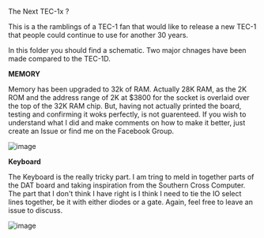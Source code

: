 The Next TEC-1x ?

This is a the ramblings of a TEC-1 fan that would like to release a new TEC-1 that people could continue to use for another 30 years.

In this folder you should find a schematic.  Two major chnages have been made compared to the TEC-1D.

<b>MEMORY</b>

Memory has been upgraded to 32k of RAM. Actually 28K RAM, as the 2K ROM and the address range of 2K at $3800 for the socket is overlaid over the top of the 32K RAM chip.
But, having not actually printed the board, testing and confirming it woks perfectly, is not guarenteed.  If you wish to understand what I did and make comments on how to make it better, just create an Issue or find me on the Facebook Group.

![image](https://user-images.githubusercontent.com/13119623/126996789-7f14574f-1e61-4e88-aa1b-a76daf0d1724.png)


<b>Keyboard</b>

The Keyboard is the really tricky part. I am tring to meld in together parts of the DAT board and taking inspiration from the Southern Cross Computer.
The part that I don't think I have right is I think I need to tie the IO select lines together, be it with either diodes or a gate.  Again, feel free to leave an issue to discuss.

![image](https://user-images.githubusercontent.com/13119623/126997532-25b06b0d-268e-4e07-8217-14747bd53646.png)
